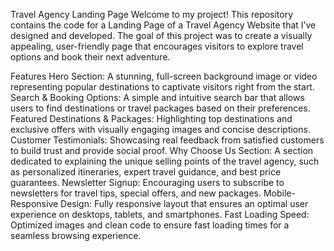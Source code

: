 Travel Agency Landing Page
Welcome to my project! This repository contains the code for a Landing Page of a Travel Agency Website that I’ve designed and developed. The goal of this project was to create a visually appealing, user-friendly page that encourages visitors to explore travel options and book their next adventure.

Features
Hero Section: A stunning, full-screen background image or video representing popular destinations to captivate visitors right from the start.
Search & Booking Options: A simple and intuitive search bar that allows users to find destinations or travel packages based on their preferences.
Featured Destinations & Packages: Highlighting top destinations and exclusive offers with visually engaging images and concise descriptions.
Customer Testimonials: Showcasing real feedback from satisfied customers to build trust and provide social proof.
Why Choose Us Section: A section dedicated to explaining the unique selling points of the travel agency, such as personalized itineraries, expert travel guidance, and best price guarantees.
Newsletter Signup: Encouraging users to subscribe to newsletters for travel tips, special offers, and new packages.
Mobile-Responsive Design: Fully responsive layout that ensures an optimal user experience on desktops, tablets, and smartphones.
Fast Loading Speed: Optimized images and clean code to ensure fast loading times for a seamless browsing experience.
